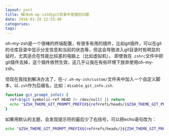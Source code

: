 ```yaml
---
layout: post
title: 解决oh-my-zsh在git目录中变慢的问题
date: 2016-01-20 22:53:40
categories:
tags:
---
```


oh-my-zsh是一个很棒的终端配置，有很多有用的插件，比如git插件，可以在git的仓库目录中显示分支信息和当前的状态等，但这会导致进入git目录时有明显的延时，尤其适合在性能比较差的电脑上（比如虚拟机）。
即使我在`.zshrc`文件中把git插件去掉，这个插件依然生效，这几乎让我在有些环境下放弃使用oh-my-zsh。

但现在我找到解决办法了，在`~/.oh-my-zsh/custom/`文件夹中加入一个自定义脚本，以`.zsh`作为后缀名，比如：`disable_git_info.zsh`.
```bash
function git_prompt_info() {
  ref=$(git symbolic-ref HEAD 2> /dev/null) || return
  echo "$ZSH_THEME_GIT_PROMPT_PREFIX${ref#refs/heads/}$ZSH_THEME_GIT_PROMPT_SUFFIX"
}
```
如果用默认的主题，会发现提示符的最后少了右括号，可以把echo语句改为：
```bash
echo "$ZSH_THEME_GIT_PROMPT_PREFIX${ref#refs/heads/}${ZSH_THEME_GIT_PROMPT_CLEAN}${ZSH_THEME_GIT_PROMPT_SUFFIX}"
```
